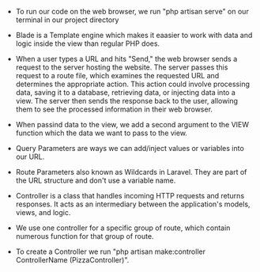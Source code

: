 -   To run our code on the web browser, we run "php artisan serve" on our terminal in our project directory

-   Blade is a Template engine which makes it eaasier to work with data and logic inside the view than regular PHP does.

-   When a user types a URL and hits "Send," the web browser sends a request to the server hosting the website. The server passes this request to a route file, which examines the requested URL and determines the appropriate action. This action could involve processing data, saving it to a database, retrieving data, or injecting data into a view. The server then sends the response back to the user, allowing them to see the processed information in their web browser.

-   When passind data to the view, we add a second argument to the VIEW function which the data we want to pass to the view.

-   Query Parameters are ways we can add/inject values or variables into our URL.

-   Route Parameters also known as Wildcards in Laravel. They are part of the URL structure and don't use a variable name.

-   Controller is a class that handles incoming HTTP requests and returns responses. It acts as an intermediary between the application's models, views, and logic.

-   We use one controller for a specific group of route, which contain numerous function for that group of route.

-   To create a Controller we run "php artisan make:controller ControllerName (PizzaController)".
